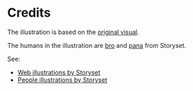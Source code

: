 # Credits

The illustration is based on the [original visual](/patterns/2-structured/project-setup/assets/base_docs_drawing.png).

The humans in the illustration are [bro](https://storyset.com/illustration/coding/bro) and [pana](https://storyset.com/illustration/high-five/pana) from Storyset.

See:

- [Web illustrations by Storyset](https://storyset.com/web)
- [People illustrations by Storyset](https://storyset.com/people)
